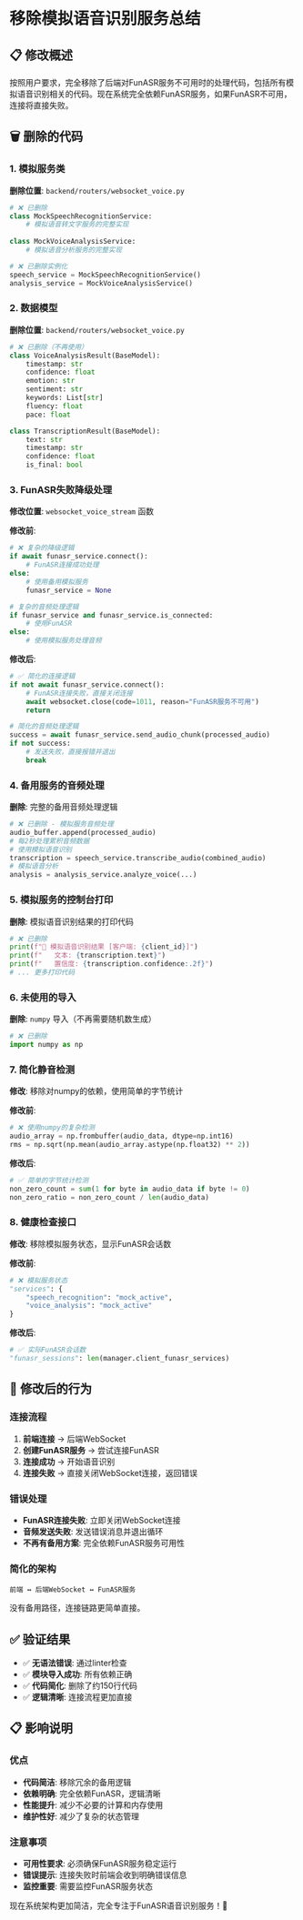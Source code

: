 # 移除模拟语音识别服务总结

## 📋 修改概述

按照用户要求，完全移除了后端对FunASR服务不可用时的处理代码，包括所有模拟语音识别相关的代码。现在系统完全依赖FunASR服务，如果FunASR不可用，连接将直接失败。

## 🗑️ 删除的代码

### 1. 模拟服务类
**删除位置**: `backend/routers/websocket_voice.py`

```python
# ❌ 已删除
class MockSpeechRecognitionService:
    # 模拟语音转文字服务的完整实现
    
class MockVoiceAnalysisService:
    # 模拟语音分析服务的完整实现

# ❌ 已删除实例化
speech_service = MockSpeechRecognitionService()
analysis_service = MockVoiceAnalysisService()
```

### 2. 数据模型
**删除位置**: `backend/routers/websocket_voice.py`

```python
# ❌ 已删除（不再使用）
class VoiceAnalysisResult(BaseModel):
    timestamp: str
    confidence: float
    emotion: str
    sentiment: str
    keywords: List[str]
    fluency: float
    pace: float

class TranscriptionResult(BaseModel):
    text: str
    timestamp: str
    confidence: float
    is_final: bool
```

### 3. FunASR失败降级处理
**修改位置**: `websocket_voice_stream` 函数

**修改前**:
```python
# ❌ 复杂的降级逻辑
if await funasr_service.connect():
    # FunASR连接成功处理
else:
    # 使用备用模拟服务
    funasr_service = None

# 复杂的音频处理逻辑
if funasr_service and funasr_service.is_connected:
    # 使用FunASR
else:
    # 使用模拟服务处理音频
```

**修改后**:
```python
# ✅ 简化的连接逻辑
if not await funasr_service.connect():
    # FunASR连接失败，直接关闭连接
    await websocket.close(code=1011, reason="FunASR服务不可用")
    return

# 简化的音频处理逻辑
success = await funasr_service.send_audio_chunk(processed_audio)
if not success:
    # 发送失败，直接报错并退出
    break
```

### 4. 备用服务的音频处理
**删除**: 完整的备用音频处理逻辑

```python
# ❌ 已删除 - 模拟服务音频处理
audio_buffer.append(processed_audio)
# 每2秒处理累积音频数据
# 使用模拟语音识别
transcription = speech_service.transcribe_audio(combined_audio)
# 模拟语音分析
analysis = analysis_service.analyze_voice(...)
```

### 5. 模拟服务的控制台打印
**删除**: 模拟语音识别结果的打印代码

```python
# ❌ 已删除
print(f"🤖 模拟语音识别结果 [客户端: {client_id}]")
print(f"   文本: {transcription.text}")
print(f"   置信度: {transcription.confidence:.2f}")
# ... 更多打印代码
```

### 6. 未使用的导入
**删除**: `numpy` 导入（不再需要随机数生成）

```python
# ❌ 已删除
import numpy as np
```

### 7. 简化静音检测
**修改**: 移除对numpy的依赖，使用简单的字节统计

**修改前**:
```python
# ❌ 使用numpy的复杂检测
audio_array = np.frombuffer(audio_data, dtype=np.int16)
rms = np.sqrt(np.mean(audio_array.astype(np.float32) ** 2))
```

**修改后**:
```python
# ✅ 简单的字节统计检测
non_zero_count = sum(1 for byte in audio_data if byte != 0)
non_zero_ratio = non_zero_count / len(audio_data)
```

### 8. 健康检查接口
**修改**: 移除模拟服务状态，显示FunASR会话数

**修改前**:
```python
# ❌ 模拟服务状态
"services": {
    "speech_recognition": "mock_active",
    "voice_analysis": "mock_active"
}
```

**修改后**:
```python
# ✅ 实际FunASR会话数
"funasr_sessions": len(manager.client_funasr_services)
```

## 🎯 修改后的行为

### 连接流程
1. **前端连接** → 后端WebSocket
2. **创建FunASR服务** → 尝试连接FunASR
3. **连接成功** → 开始语音识别
4. **连接失败** → 直接关闭WebSocket连接，返回错误

### 错误处理
- **FunASR连接失败**: 立即关闭WebSocket连接
- **音频发送失败**: 发送错误消息并退出循环
- **不再有备用方案**: 完全依赖FunASR服务可用性

### 简化的架构
```
前端 ↔ 后端WebSocket ↔ FunASR服务
```

没有备用路径，连接链路更简单直接。

## ✅ 验证结果

- ✅ **无语法错误**: 通过linter检查
- ✅ **模块导入成功**: 所有依赖正确
- ✅ **代码简化**: 删除了约150行代码
- ✅ **逻辑清晰**: 连接流程更加直接

## 📋 影响说明

### 优点
- **代码简洁**: 移除冗余的备用逻辑
- **依赖明确**: 完全依赖FunASR，逻辑清晰
- **性能提升**: 减少不必要的计算和内存使用
- **维护性好**: 减少了复杂的状态管理

### 注意事项
- **可用性要求**: 必须确保FunASR服务稳定运行
- **错误提示**: 连接失败时前端会收到明确错误信息
- **监控重要**: 需要监控FunASR服务状态

现在系统架构更加简洁，完全专注于FunASR语音识别服务！🎯
